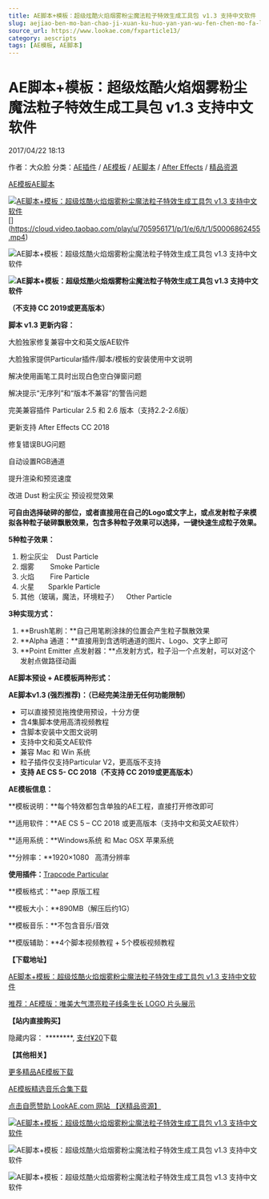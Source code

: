 ```yaml
---
title: AE脚本+模板：超级炫酷火焰烟雾粉尘魔法粒子特效生成工具包 v1.3 支持中文软件
slug: aejiao-ben-mo-ban-chao-ji-xuan-ku-huo-yan-yan-wu-fen-chen-mo-fa-li-zi-te-xiao-sheng-cheng-gong-ju-bao-v1-3-zhi-chi-zhong-wen-ruan-jian
source_url: https://www.lookae.com/fxparticle13/
category: aescripts
tags: [AE模板, AE脚本]
---
```

# AE脚本+模板：超级炫酷火焰烟雾粉尘魔法粒子特效生成工具包 v1.3 支持中文软件

2017/04/22 18:13

作者：大众脸
分类：[AE插件](https://www.lookae.com/after-effects/aechajian/) / [AE模板](https://www.lookae.com/after-effects/other-after-effects/) / [AE脚本](https://www.lookae.com/after-effects/aescripts/) / [After Effects](https://www.lookae.com/after-effects/) / [精品资源](https://www.lookae.com/fufei/)

[AE模板](https://www.lookae.com/tag/ae%e6%a8%a1%e6%9d%bf/)[AE脚本](https://www.lookae.com/tag/ae%e8%84%9a%e6%9c%ac/)

[![AE脚本+模板：超级炫酷火焰烟雾粉尘魔法粒子特效生成工具包 v1.3 支持中文软件](https://www.lookae.com/wp-content/uploads/2017/04/FXParticle13.jpg "AE脚本+模板：超级炫酷火焰烟雾粉尘魔法粒子特效生成工具包 v1.3 支持中文软件-LookAE.com")](https://www.lookae.com/wp-content/uploads/2017/04/FXParticle13.jpg)[﻿[﻿]("https://cloud.video.taobao.com/play/u/705956171/p/1/e/6/t/1/50006862455.mp4)](https://cloud.video.taobao.com/play/u/705956171/p/1/e/6/t/1/50006862455.mp4)

![AE脚本+模板：超级炫酷火焰烟雾粉尘魔法粒子特效生成工具包 v1.3 支持中文软件](https://img.alicdn.com/imgextra/i2/705956171/TB28ewCkFXXXXbrXpXXXXXXXXXX_!!705956171.gif "AE脚本+模板：超级炫酷火焰烟雾粉尘魔法粒子特效生成工具包 v1.3 支持中文软件-LookAE.com")

**![AE脚本+模板：超级炫酷火焰烟雾粉尘魔法粒子特效生成工具包 v1.3 支持中文软件](https://img.alicdn.com/imgextra/i4/705956171/TB2Yes6kFXXXXakXXXXXXXXXXXX_!!705956171.gif "AE脚本+模板：超级炫酷火焰烟雾粉尘魔法粒子特效生成工具包 v1.3 支持中文软件-LookAE.com")**

**（不支持 CC 2019或更高版本）**

**脚本 v1.3 更新内容：**

大脸独家修复兼容中文和英文版AE软件

大脸独家提供Particular插件/脚本/模板的安装使用中文说明

解决使用画笔工具时出现白色空白弹窗问题

解决提示“无序列”和“版本不兼容”的警告问题

完美兼容插件 Particular 2.5 和 2.6 版本（支持2.2-2.6版）

更新支持 After Effects CC 2018

修复错误BUG问题

自动设置RGB通道

提升渲染和预览速度

改进 Dust 粉尘灰尘 预设视觉效果

**可自由选择破碎的部位，或者直接用在自己的Logo或文字上，或点发射粒子来模拟各种粒子破碎飘散效果，包含多种粒子效果可以选择，一键快速生成粒子效果。**

**5种粒子效果：**

1. 粉尘灰尘    Dust Particle
2. 烟雾        Smoke Particle
3. 火焰        Fire Particle
4. 火星       Sparkle Particle
5. 其他（玻璃，魔法，环境粒子）    Other Particle

**3种实现方式：**

1. **Brush笔刷：**自己用笔刷涂抹的位置会产生粒子飘散效果
2. **Alpha 通道：**直接用到含透明通道的图片、Logo、文字上即可
3. **Point Emitter 点发射器：**点发射方式，粒子沿一个点发射，可以对这个发射点做路径动画

**AE脚本预设 + AE模板两种形式：**

**AE脚本v1.3 (强烈推荐)：（已经完美注册无任何功能限制）**

* 可以直接预览拖拽使用预设，十分方便
* 含4集脚本使用高清视频教程
* 含脚本安装中文图文说明
* 支持中文和英文AE软件
* 兼容 Mac 和 Win 系统
* 粒子插件仅支持Particular V2，更高版不支持
* **支持 AE CS 5- CC 2018（不支持 CC 2019或更高版本）**

**AE模板信息：**

**模板说明：**每个特效都包含单独的AE工程，直接打开修改即可

**适用软件：**AE CS 5 – CC 2018 或更高版本（支持中文和英文AE软件）

**适用系统：**Windows系统 和 Mac OSX 苹果系统

**分辨率：**1920×1080   高清分辨率

**使用插件：**[Trapcode Particular](https://www.lookae.com/trapcode1311/)

**模板格式：**aep 原版工程

**模板大小：**890MB（解压后约1G）

**模板音乐：**不包含音乐/音效

**模版辅助：**4个脚本视频教程 + 5个模板视频教程

**【下载地址】**

[AE脚本+模板：超级炫酷火焰烟雾粉尘魔法粒子特效生成工具包 v1.3 支持中文软件](https://item.taobao.com/item.htm?id=527525697534)

[推荐：AE模版：唯美大气漂亮粒子线条生长 LOGO 片头展示](https://www.lookae.com/line-particles/)

**【站内直接购买】**

隐藏内容：
\*\*\*\*\*\*\*\*,
[支付¥20](https://www.lookae.com/wp-login.php?redirect_to=https%3A%2F%2Fwww.lookae.com%2Ffxparticle13%2F)下载

**【其他相关】**

[更多精品AE模板下载](https://www.lookae.com/after-effects/other-after-effects/)

[AE模板精选音乐合集下载](https://item.taobao.com/item.htm?spm=a1z10.1.w4004-2793089344.4.MUvxbV&id=37289930486)

[点击自愿赞助 LookAE.com 网站 【送精品资源】](https://www.lookae.com/sponsor/)

[![AE脚本+模板：超级炫酷火焰烟雾粉尘魔法粒子特效生成工具包 v1.3 支持中文软件](https://img.alicdn.com/imgextra/i2/705956171/TB2QYVApmFmpuFjSZFrXXayOXXa_!!705956171.png "AE脚本+模板：超级炫酷火焰烟雾粉尘魔法粒子特效生成工具包 v1.3 支持中文软件-LookAE.com")](https://img.alicdn.com/imgextra/i2/705956171/TB2QYVApmFmpuFjSZFrXXayOXXa_!!705956171.png)

![AE脚本+模板：超级炫酷火焰烟雾粉尘魔法粒子特效生成工具包 v1.3 支持中文软件](https://gd3.alicdn.com/bao/uploaded/i3/705956171/TB2J7wFkFXXXXauXpXXXXXXXXXX_!!705956171.jpg "AE脚本+模板：超级炫酷火焰烟雾粉尘魔法粒子特效生成工具包 v1.3 支持中文软件-LookAE.com")

![AE脚本+模板：超级炫酷火焰烟雾粉尘魔法粒子特效生成工具包 v1.3 支持中文软件](https://img.alicdn.com/imgextra/i1/705956171/TB2DawxkFXXXXciXpXXXXXXXXXX_!!705956171.png "AE脚本+模板：超级炫酷火焰烟雾粉尘魔法粒子特效生成工具包 v1.3 支持中文软件-LookAE.com")
